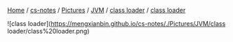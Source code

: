 [Home](https://mengxianbin.github.io) /
[cs-notes](https://mengxianbin.github.io/cs-notes/site) /
[Pictures](https://mengxianbin.github.io/cs-notes/site/Pictures) /
[JVM](https://mengxianbin.github.io/cs-notes/site/Pictures/JVM) /
[class loader](https://mengxianbin.github.io/cs-notes/site/Pictures/JVM/class%20loader) /
[class loader](https://mengxianbin.github.io/cs-notes/site/Pictures/JVM/class%20loader/class%20loader)

![class loader](https://mengxianbin.github.io/cs-notes/./Pictures/JVM/class loader/class%20loader.png)
